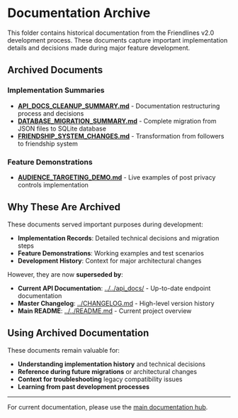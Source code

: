 # Documentation Archive

This folder contains historical documentation from the Friendlines v2.0 development process. These documents capture important implementation details and decisions made during major feature development.

## Archived Documents

### Implementation Summaries
- **[API_DOCS_CLEANUP_SUMMARY.md](API_DOCS_CLEANUP_SUMMARY.md)** - Documentation restructuring process and decisions
- **[DATABASE_MIGRATION_SUMMARY.md](DATABASE_MIGRATION_SUMMARY.md)** - Complete migration from JSON files to SQLite database
- **[FRIENDSHIP_SYSTEM_CHANGES.md](FRIENDSHIP_SYSTEM_CHANGES.md)** - Transformation from followers to friendship system

### Feature Demonstrations  
- **[AUDIENCE_TARGETING_DEMO.md](AUDIENCE_TARGETING_DEMO.md)** - Live examples of post privacy controls implementation

## Why These Are Archived

These documents served important purposes during development:
- **Implementation Records**: Detailed technical decisions and migration steps
- **Feature Demonstrations**: Working examples and test scenarios
- **Development History**: Context for major architectural changes

However, they are now **superseded by**:
- **Current API Documentation**: [../../api_docs/](../../api_docs/) - Up-to-date endpoint documentation
- **Master Changelog**: [../CHANGELOG.md](../CHANGELOG.md) - High-level version history
- **Main README**: [../../README.md](../../README.md) - Current project overview

## Using Archived Documentation

These documents remain valuable for:
- **Understanding implementation history** and technical decisions
- **Reference during future migrations** or architectural changes
- **Context for troubleshooting** legacy compatibility issues
- **Learning from past development processes**

---

For current documentation, please use the [main documentation hub](../README.md). 